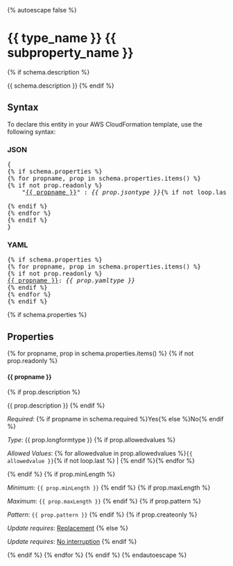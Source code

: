 {% autoescape false %}
# {{ type_name }} {{ subproperty_name }}
{% if schema.description %}

{{ schema.description }}
{% endif %}

## Syntax

To declare this entity in your AWS CloudFormation template, use the following syntax:

### JSON

<pre>
{
{% if schema.properties %}
{% for propname, prop in schema.properties.items() %}
{% if not prop.readonly %}
    "<a href="#{{ propname.lower() }}" title="{{ propname }}">{{ propname }}</a>" : <i>{{ prop.jsontype }}</i>{% if not loop.last %},{% endif %}

{% endif %}
{% endfor %}
{% endif %}
}
</pre>

### YAML

<pre>
{% if schema.properties %}
{% for propname, prop in schema.properties.items() %}
{% if not prop.readonly %}
<a href="#{{ propname.lower() }}" title="{{ propname }}">{{ propname }}</a>: <i>{{ prop.yamltype }}</i>
{% endif %}
{% endfor %}
{% endif %}
</pre>
{% if schema.properties %}

## Properties

{% for propname, prop in schema.properties.items() %}
{% if not prop.readonly %}
#### {{ propname }}
{% if prop.description %}

{{ prop.description }}
{% endif %}

_Required_: {% if propname in schema.required %}Yes{% else %}No{% endif %}

_Type_: {{ prop.longformtype }}
{% if prop.allowedvalues %}

_Allowed Values_: {% for allowedvalue in prop.allowedvalues %}<code>{{ allowedvalue }}</code>{% if not loop.last %} | {% endif %}{% endfor %}

{% endif %}
{% if prop.minLength %}

_Minimum_: <code>{{ prop.minLength }}</code>
{% endif %}
{% if prop.maxLength %}

_Maximum_: <code>{{ prop.maxLength }}</code>
{% endif %}
{% if prop.pattern %}

_Pattern_: <code>{{ prop.pattern }}</code>
{% endif %}
{% if prop.createonly %}

_Update requires_: [Replacement](https://docs.aws.amazon.com/AWSCloudFormation/latest/UserGuide/using-cfn-updating-stacks-update-behaviors.html#update-replacement)
{% else %}

_Update requires_: [No interruption](https://docs.aws.amazon.com/AWSCloudFormation/latest/UserGuide/using-cfn-updating-stacks-update-behaviors.html#update-no-interrupt)
{% endif %}

{% endif %}
{% endfor %}
{% endif %}
{% endautoescape %}
